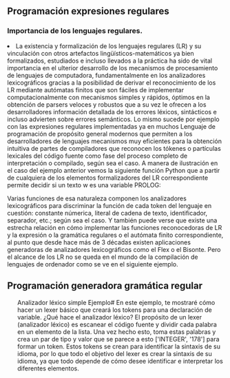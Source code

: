 ## Programación expresiones regulares 
### Importancia de los lenguajes regulares.
  <li>
    La existencia y formalización de los lenguajes regulares (LR) y su vinculación con otros artefactos lingüísticos-matemáticos ya bien formalizados, estudiados e incluso llevados a la práctica ha sido de vital importancia en el ulterior desarrollo de los mecanismos de procesamiento de lenguajes de computadora, fundamentalmente en los analizadores lexicográficos gracias a la posibilidad de derivar el reconocimiento de los LR mediante autómatas finitos que son fáciles de implementar computacionalmente con mecanismos simples y rápidos, óptimos en la obtención de parsers veloces y robustos que a su vez le ofrecen a los desarrolladores información detallada de los errores léxicos, sintácticos e incluso advierten sobre errores semánticos.
    Lo mismo sucede por ejemplo con las expresiones regulares implementadas ya en muchos Lenguaje de programación de propósito general modernos que permiten a los desarrolladores de lenguajes mecanismos muy eficientes para la obtención intuitiva de partes de compiladores que reconocen los tókenes o partículas lexicales del código fuente como fase del proceso completo de interpretación o compilado, según sea el caso.
    A manera de ilustración en el caso del ejemplo anterior vemos la siguiente función Python que a partir de cualquiera de los elementos formalizadores del LR correspondiente permite decidir si un texto w es una variable PROLOG:  
</li>
  
<p> </p>
    Varias funciones de esa naturaleza componen los analizadores lexicográficos para discriminar la función de cada token del lenguaje en cuestión: constante númerica, literal de cadena de texto, identificador, separador, etc.; según sea el caso.      
    Y también puede verse que existe una estrecha relación en cómo implementar las funciones reconocedoras de LR y la expresión o la gramática regulares o el autómata finito correspondiente, al punto que desde hace más de 3 décadas existen aplicaciones generadoras de analizadores lexicográficos como el Flex o el Bisonte.
    Pero el alcance de los LR no se queda en el mundo de la compilación de lenguajes de ordenador como se ve en el siguiente ejemplo.
<p> </p>

## Programación generadora gramática regular

<p> </p>

<ol>
    Analizador léxico simple
    Ejemplo#
    En este ejemplo, te mostraré cómo hacer un lexer básico que creará los tokens para una declaración de variable.
    ¿Qué hace el analizador léxico?
    El propósito de un lexer (analizador léxico) es escanear el código fuente y dividir cada palabra en un elemento de la lista. Una vez hecho esto, toma estas palabras y crea un par de tipo y valor que se parece a esto ['INTEGER', '178'] para formar un token.
    Estos tokens se crean para identificar la sintaxis de su idioma, por lo que todo el objetivo del lexer es crear la sintaxis de su idioma, ya que todo depende de cómo desee identificar e interpretar los diferentes elementos.
</ol>